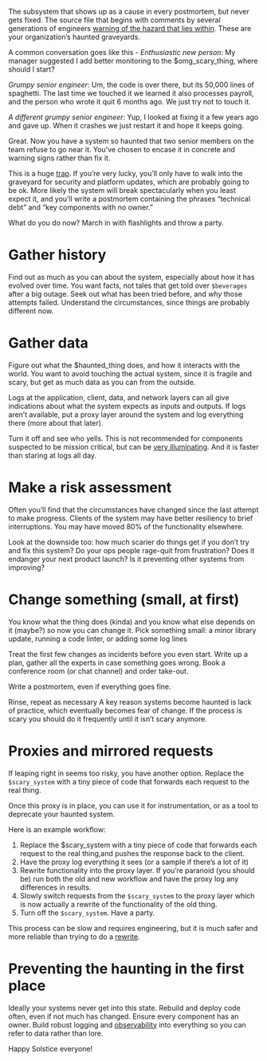 
The subsystem that shows up as a cause in every postmortem, but never gets fixed. The source file that begins with 
comments by several generations of engineers [warning of the hazard  that lies within](https://www.osti.gov/scitech/biblio/6799619). These are your organization’s haunted graveyards.

A common conversation goes like this -
*Enthusiastic new person*: My manager suggested I add better monitoring to the $omg_scary_thing, where should I start?

*Grumpy senior engineer*: Um, the code is over there, but its 50,000 lines of spaghetti. The last time we touched it we learned it also processes payroll, and the person who wrote it quit 6 months ago. We just try not to touch it.

*A different grumpy senior engineer*: Yup, I looked at fixing it a few years ago and gave up. When it crashes we just restart it and hope it keeps going.

Great. Now you have a system so haunted that two senior members on the team refuse to go near it. You’ve chosen to encase it in concrete and warning signs rather than fix it.

This is a huge [trap](https://www.usenix.org/conference/srecon17americas/program/presentation/reilly). If you’re very lucky, you’ll only have to walk into the graveyard for security and platform updates, which are probably <crosses fingers> going to be ok. More likely the system will break spectacularly when you least expect it, and you’ll write a postmortem containing the phrases “technical debt” and “key components with no owner.”

What do you do now? March in with flashlights and throw a party.

# Gather history
Find out as much as you can about the system, especially about how it has evolved over time. You want facts, 
not tales that get told over `$beverages` after a big outage. Seek out what has been tried before, and *why* those attempts failed. Understand the circumstances, since things are probably different now.

# Gather data
Figure out what the $haunted_thing does, and how it interacts with the world. You want to avoid touching the actual system, since it is fragile and scary, but get as much data as you can from the outside. 

Logs at the application, client, data, and network layers can all give indications about what the system expects as inputs and outputs. If logs aren’t available, put a proxy layer around the system and log everything there (more about that later).

Turn it off and see who yells. This is not recommended for components suspected to be mission critical, but can be 
[very illuminating](https://landing.google.com/sre/book/chapters/service-level-objectives.html#xref_risk-management_global-chubby-planned-outage). And it is faster than staring at logs all day.

# Make a risk assessment
Often you’ll find that the circumstances have changed since the last attempt to make progress. Clients of the system may have better resiliency to brief interruptions. You may have moved 80% of the functionality elsewhere.

Look at the downside too: how much scarier do things get if you don’t try and fix this system? Do your ops people rage-quit from frustration? Does it endanger your next product launch? Is it preventing other systems from improving?


# Change something (small, at first)
You know what the thing does (kinda) and you know what else depends on it (maybe?) so now you can change it. Pick something small: a minor library update, running a code linter, or adding some log lines

Treat the first few changes as incidents before you even start. Write up a plan, gather all the experts in case something goes wrong. Book a conference room (or chat channel) and order take-out.

Write a postmortem, even if everything goes fine.

Rinse, repeat as necessary
A key reason systems become haunted is lack of practice, which eventually becomes fear of change. 
If the process is scary you should do it frequently until it isn’t scary anymore.

# Proxies and mirrored requests
If leaping right in seems too risky, you have another option. Replace the `$scary_system` with a tiny piece of code that forwards each request to the real thing.

Once this proxy is in place, you can use it for instrumentation, or as a tool to deprecate your haunted system.

Here is an example workflow:
1. Replace the $scary_system with a tiny piece of code that forwards each request to the real thing,and pushes the response back to the client. 
1. Have the proxy log everything it sees (or a sample if there’s a lot of it)
1. Rewrite functionality into the proxy layer. If you’re paranoid (you should be) run both the old and new workflow and have the proxy log any differences in results.
1. Slowly switch requests from the `$scary_system` to the proxy layer which is now actually a rewrite of the functionality of the old thing.
1. Turn off the `$scary_system`. Have a party.

This process can be slow and requires engineering, but it is much safer and more reliable than trying to do a 
[rewrite](https://everythingsysadmin.com/2016/03/wasting-one-million-dollars.html).


# Preventing the haunting in the first place
Ideally your systems never get into this state. Rebuild and deploy code often, even if not much has changed. 
Ensure every component has an owner. Build robust logging and [observability](https://honeycomb.io/blog/2017/11/best-practices-for-observability/)
into everything so you can refer to data rather than lore.

Happy Solstice everyone!
